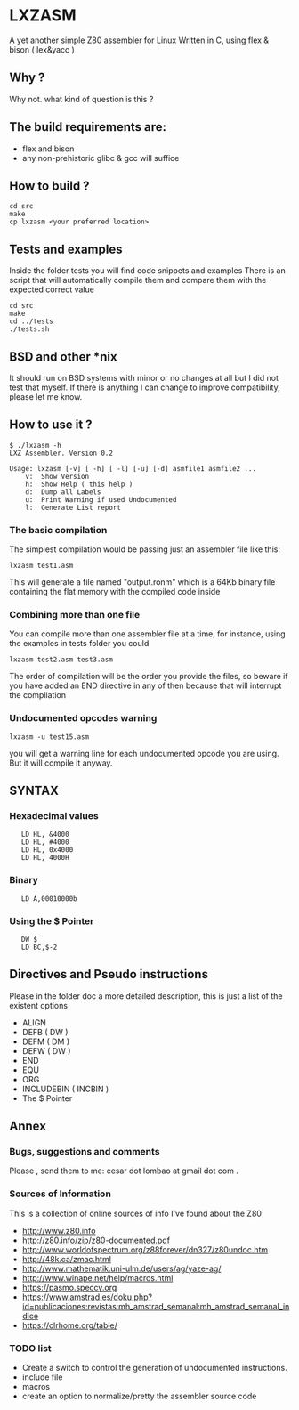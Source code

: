 # LXZASM

A yet another simple Z80 assembler for Linux
Written in C, using flex & bison ( lex&yacc )

## Why ?
Why not. what kind of question is this ?

## The build requirements are:
- flex and bison
- any non-prehistoric glibc & gcc  will suffice

## How to build ?
```
cd src
make
cp lxzasm <your preferred location>
```

## Tests and examples
Inside the folder tests you will find code snippets and examples
There is an script that will automatically compile them and compare 
them with the expected correct value

```
cd src
make
cd ../tests
./tests.sh
```

## BSD and other *nix 
It should run on BSD systems with minor or no changes at all but I did not test that myself.
If there is anything I can change to improve compatibility, please let me know.  


## How to use it ?
```
$ ./lxzasm -h
LXZ Assembler. Version 0.2

Usage: lxzasm [-v] [ -h] [ -l] [-u] [-d] asmfile1 asmfile2 ...
	v:  Show Version
	h:  Show Help ( this help )
	d:  Dump all Labels
	u:  Print Warning if used Undocumented
	l:  Generate List report
```

### The basic compilation
The simplest compilation would be passing just an assembler file like this:
```
lxzasm test1.asm
```
This will generate a file named "output.ronm" which is a 64Kb binary file containing the flat memory with the compiled code inside

### Combining more than one file
You can compile more than one assembler file at a time, for instance, using the examples in tests folder you could
```
lxzasm test2.asm test3.asm
```
The order of compilation will be the order you provide the files, so beware if you have added an END directive in any of then because that will interrupt the compilation

### Undocumented opcodes warning
```
lxzasm -u test15.asm
```
you will get a warning line for each undocumented opcode you are using. But
it will compile it anyway.

## SYNTAX

### Hexadecimal values
```
   LD HL, &4000 
   LD HL, #4000
   LD HL, 0x4000
   LD HL, 4000H
```

### Binary
```
   LD A,00010000b
```

### Using the $ Pointer
```
   DW $
   LD BC,$-2
```



## Directives and Pseudo instructions
Please in the folder doc a more detailed description, this is just a list of
the existent options
* ALIGN
* DEFB ( DW )
* DEFM ( DM )
* DEFW ( DW )
* END
* EQU
* ORG
* INCLUDEBIN ( INCBIN )
* The $ Pointer




## Annex
### Bugs, suggestions and comments
Please , send them to me: cesar dot lombao at gmail dot com . 

### Sources of Information
This is a collection of online sources of info I've found about the Z80

* http://www.z80.info
* http://z80.info/zip/z80-documented.pdf 
* http://www.worldofspectrum.org/z88forever/dn327/z80undoc.htm  
* http://48k.ca/zmac.html
* http://www.mathematik.uni-ulm.de/users/ag/yaze-ag/
* http://www.winape.net/help/macros.html
* https://pasmo.speccy.org
* https://www.amstrad.es/doku.php?id=publicaciones:revistas:mh_amstrad_semanal:mh_amstrad_semanal_indice
* https://clrhome.org/table/


### TODO list
* Create a switch to control the generation of undocumented instructions.
* include file
* macros
* create an option to normalize/pretty the assembler source code
